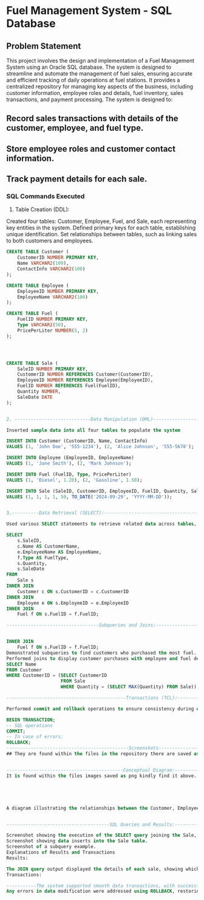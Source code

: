 

# Fuel Management System - SQL Database
## Problem Statement

This project involves the design and implementation of a Fuel Management System using an Oracle SQL database. The system is designed to streamline and automate the management of fuel sales, ensuring accurate and efficient tracking of daily operations at fuel stations. It provides a centralized repository for managing key aspects of the business, including customer information, employee roles and details, fuel inventory, sales transactions, and payment processing. The system is designed to:

## Record sales transactions with details of the customer, employee, and fuel type.
## Store employee roles and customer contact information.
## Track payment details for each sale.

### SQL Commands Executed


1. Table Creation (DDL):

Created four tables: Customer, Employee, Fuel, and Sale, each representing key entities in the system.
Defined primary keys for each table, establishing unique identification.
Set relationships between tables, such as linking sales to both customers and employees.

```sql
CREATE TABLE Customer (
    CustomerID NUMBER PRIMARY KEY,
    Name VARCHAR2(100),
    ContactInfo VARCHAR2(100)
);
```

```sql
CREATE TABLE Employee (
    EmployeeID NUMBER PRIMARY KEY,
    EmployeeName VARCHAR2(100)
);
```
```sql
CREATE TABLE Fuel (
    FuelID NUMBER PRIMARY KEY,
    Type VARCHAR2(50),
    PricePerLiter NUMBER(5, 2)
);




CREATE TABLE Sale (
    SaleID NUMBER PRIMARY KEY,
    CustomerID NUMBER REFERENCES Customer(CustomerID),
    EmployeeID NUMBER REFERENCES Employee(EmployeeID),
    FuelID NUMBER REFERENCES Fuel(FuelID),
    Quantity NUMBER,
    SaleDate DATE
);


2. ----------------------------Data Manipulation (DML)----------------------

Inserted sample data into all four tables to populate the system

INSERT INTO Customer (CustomerID, Name, ContactInfo) 
VALUES (1, 'John Doe', '555-1234'), (2, 'Alice Johnson', '555-5678');

INSERT INTO Employee (EmployeeID, EmployeeName) 
VALUES (1, 'Jane Smith'), (2, 'Mark Johnson');

INSERT INTO Fuel (FuelID, Type, PricePerLiter) 
VALUES (1, 'Diesel', 1.20), (2, 'Gasoline', 1.50);

INSERT INTO Sale (SaleID, CustomerID, EmployeeID, FuelID, Quantity, SaleDate) 
VALUES (1, 1, 1, 1, 50, TO_DATE('2024-09-29', 'YYYY-MM-DD'));


3.----------Data Retrieval (SELECT):-----------------------------------------

Used various SELECT statements to retrieve related data across tables, including customer names, employee names, fuel types, and sale details.

SELECT 
    s.SaleID, 
    c.Name AS CustomerName, 
    e.EmployeeName AS EmployeeName, 
    f.Type AS FuelType, 
    s.Quantity, 
    s.SaleDate
FROM 
    Sale s
INNER JOIN 
    Customer c ON s.CustomerID = c.CustomerID
INNER JOIN 
    Employee e ON s.EmployeeID = e.EmployeeID
INNER JOIN 
    Fuel f ON s.FuelID = f.FuelID;

----------------------------------Subqueries and Joins:------------------------------------------


INNER JOIN 
    Fuel f ON s.FuelID = f.FuelID;
Demonstrated subqueries to find customers who purchased the most fuel.
Performed joins to display customer purchases with employee and fuel details.
SELECT Name 
FROM Customer 
WHERE CustomerID = (SELECT CustomerID 
                    FROM Sale 
                    WHERE Quantity = (SELECT MAX(Quantity) FROM Sale));

--------------------------------------------Transactions (TCL):----------------------------------------------

Performed commit and rollback operations to ensure consistency during data manipulation.

BEGIN TRANSACTION;
-- SQL operations
COMMIT;
-- In case of errors:
ROLLBACK;
---------------------------------------------Screenshots----------------------------------
## They are found within the files in the repository there are saved as png


-------------------------------------------Conceptual Diagram:--------------------------------
It is found within the files images saved as png kindly find it above.





A diagram illustrating the relationships between the Customer, Employee, Fuel, and Sale tables. THE PNG OF THE CONCEPTUAL DIAGRAM IS IN THE SCRENSHOOTS IMAGES SAVED AS PNG It describes the tables created and the Relationships between them. 


--------------------------------------SQL Queries and Results:----------------------------------------

Screenshot showing the execution of the SELECT query joining the Sale, Customer, Employee, and Fuel tables.
Screenshot showing data inserts into the Sale table.
Screenshot of a subquery example.
Explanations of Results and Transactions
Results:

The JOIN query output displayed the details of each sale, showing which customers bought fuel, handled by which employee, and the type of fuel purchased.
Transactions:

-----------The system supported smooth data transactions, with successful COMMIT operations ensuring all changes were saved permanently.
Any errors in data modification were addressed using ROLLBACK, restoring the data to a previous state.